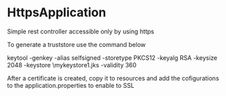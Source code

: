 # HttpsApplication
Simple rest controller accessible only by using https 

To generate a truststore use the command below 

keytool -genkey -alias selfsigned -storetype PKCS12 -keyalg RSA -keysize 2048 -keystore <Path>\mykeystore1.jks -validity 360

After a certificate is created, copy it to resources and add the cofigurations to the application.properties to enable to SSL 
